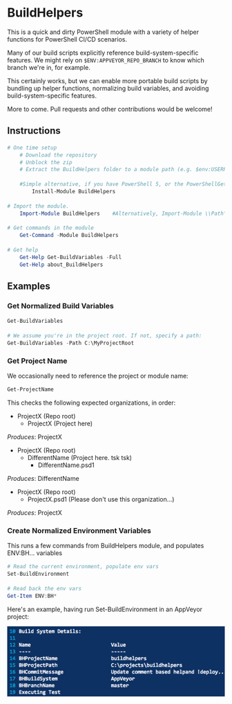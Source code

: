 BuildHelpers
==============

This is a quick and dirty PowerShell module with a variety of helper functions for PowerShell CI/CD scenarios.

Many of our build scripts explicitly reference build-system-specific features.  We might rely on `$ENV:APPVEYOR_REPO_BRANCH` to know which branch we're in, for example.

This certainly works, but we can enable more portable build scripts by bundling up helper functions, normalizing build variables, and avoiding build-system-specific features.

More to come.  Pull requests and other contributions would be welcome!

## Instructions

```powershell
# One time setup
    # Download the repository
    # Unblock the zip
    # Extract the BuildHelpers folder to a module path (e.g. $env:USERPROFILE\Documents\WindowsPowerShell\Modules\)

    #Simple alternative, if you have PowerShell 5, or the PowerShellGet module:
        Install-Module BuildHelpers

# Import the module.
    Import-Module BuildHelpers    #Alternatively, Import-Module \\Path\To\BuildHelpers

# Get commands in the module
    Get-Command -Module BuildHelpers

# Get help
    Get-Help Get-BuildVariables -Full
    Get-Help about_BuildHelpers
```

## Examples

### Get Normalized Build Variables

```powershell
Get-BuildVariables

# We assume you're in the project root. If not, specify a path:
Get-BuildVariables -Path C:\MyProjectRoot
```

### Get Project Name

We occasionally need to reference the project or module name:

```powershell
Get-ProjectName
```

This checks the following expected organizations, in order:

* ProjectX (Repo root)
  * ProjectX (Project here)

*Produces*: ProjectX

* ProjectX (Repo root)
  * DifferentName (Project here. tsk tsk)
    * DifferentName.psd1

*Produces*: DifferentName

* ProjectX (Repo root)
  * ProjectX.psd1 (Please don't use this organization...)

*Produces*: ProjectX

### Create Normalized Environment Variables

This runs a few commands from BuildHelpers module, and populates ENV:BH... variables

```powershell
# Read the current environment, populate env vars
Set-BuildEnvironment

# Read back the env vars
Get-Item ENV:BH*
```

Here's an example, having run Set-BuildEnvironment in an AppVeyor project:

[![AppVeyor Example](/Media/AppVeyor.png)](https://ci.appveyor.com/project/RamblingCookieMonster/buildhelpers/build/1.0.4)

